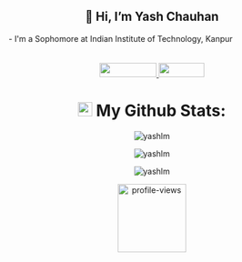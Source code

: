 <h2 align="center">👋 Hi, I’m Yash Chauhan</h2>
- I'm a Sophomore at Indian Institute of Technology, Kanpur

<br>
<br>
<br>

<div align="center">
<a href="https://www.linkedin.com/in/yash-chauhan-10b696250/" alt="linkedin" target="_blank">
<img src="https://img.shields.io/badge/LinkedIn-blue?logo=linkedin&logoColor=white" width="100px" height="25">
</a>
<a href="https://yashlm.github.io/" alt="website" target="_blank">
<img src="https://img.shields.io/badge/Portfolio-darkgreen" width="80px" height="25">
</a>
</div>


<!--
**yashlm/yashlm** is a ✨ _special_ ✨ repository because its `README.md` (this file) appears on your GitHub profile.

Here are some ideas to get you started:

- 🔭 I’m currently working on ...
- 🌱 I’m currently learning ...
- 👯 I’m looking to collaborate on ...
- 🤔 I’m looking for help with ...
- 💬 Ask me about ...
- 📫 How to reach me: ...
- 😄 Pronouns: ...
- ⚡ Fun fact: ...
-->

<h1 align="center"><img src='https://media1.giphy.com/media/du3J3cXyzhj75IOgvA/giphy.gif?cid=ecf05e47x2g034i9pzwtzzsd3xgg2w9nr94t4tflbbgo3008&rid=giphy.gif' width='25' /> My Github Stats:</h1>

<div align="center">
<p><img src="https://github-readme-stats-sigma-five.vercel.app/api?username=yashlm&show_icons=true&locale=en" alt="yashlm" /></p>
<p><img src="https://github-readme-stats-sigma-five.vercel.app/api/top-langs?username=yashlm&show_icons=true&locale=en&layout=compact" alt="yashlm"/></p>
<p><img  src="https://github-readme-streak-stats.herokuapp.com/?user=yashlm&bg_color=1e1e2e&text_color=cdd6f4" alt="yashlm" /></p>
</div>

<div align="center">
<img src="https://komarev.com/ghpvc/?username=yashlm&style=flat-square&color=blueviolet" alt="profile-views" width="120"/>
</div>
